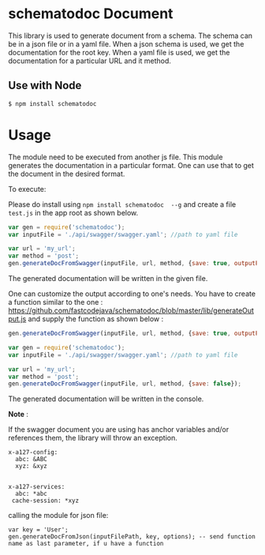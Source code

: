 # schematodoc Document

This library is used to generate document from a schema.
The schema can be in a json file or in a yaml file.
When a json schema is used, we get the documentation for the root key.
When a yaml file is used, we get the documentation for a particular URL and it method.

## Use with Node

    $ npm install schematodoc
	
# Usage

The module need to be executed from another js file. This module generates the documentation in a particular format.
One can use that to get the document in the desired format. 

To execute:

Please do install using `npm install schematodoc  --g` and create a file `test.js` in the app root as shown below.

```js
var gen = require('schematodoc');
var inputFile = './api/swagger/swagger.yaml'; //path to yaml file

var url = 'my_url';
var method = 'post';
gen.generateDocFromSwagger(inputFile, url, method, {save: true, outputFile: inputFile});
```

The generated documentation will be written in the given file.

One can customize the output according to one's needs. You have to create a function similar to the one : https://github.com/fastcodejava/schematodoc/blob/master/lib/generateOutput.js 
and supply the function as shown below :

```js
gen.generateDocFromSwagger(inputFile, url, method, {save: true, outputFile: inputFile}, mygenFunc);
```


```js
var gen = require('schematodoc');
var inputFile = './api/swagger/swagger.yaml'; //path to yaml file

var url = 'my_url';
var method = 'post';
gen.generateDocFromSwagger(inputFile, url, method, {save: false});
```
	
The generated documentation will be written in the console.

**Note** : 

If the swagger document you are using has anchor variables and/or references them, the library will throw an exception.

    x-a127-config:
      abc: &ABC 
      xyz: &xyz 


    x-a127-services:
      abc: *abc
     cache-session: *xyz

calling the module for json file:

    var key = 'User';
	gen.generateDocFromJson(inputFilePath, key, options); -- send function name as last parameter, if u have a function
	

